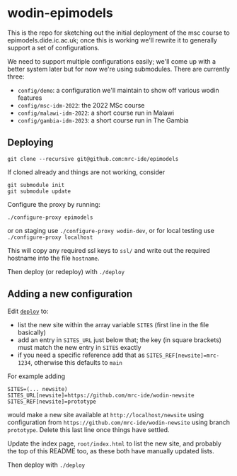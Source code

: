 # wodin-epimodels

This is the repo for sketching out the initial deployment of the msc course to epimodels.dide.ic.ac.uk; once this is working we'll rewrite it to generally support a set of configurations.

We need to support multiple configurations easily; we'll come up with a better system later but for now we're using submodules. There are currently three:

* `config/demo`: a configuration we'll maintain to show off various wodin features
* `config/msc-idm-2022`: the 2022 MSc course
* `config/malawi-idm-2022`: a short course run in Malawi
* `config/gambia-idm-2023`: a short course run in The Gambia

## Deploying

```
git clone --recursive git@github.com:mrc-ide/epimodels
```

If cloned already and things are not working, consider

```
git submodule init
git submodule update
```

Configure the proxy by running:

```
./configure-proxy epimodels
```

or on staging use `./configure-proxy wodin-dev`, or for local testing use `./configure-proxy localhost`

This will copy any required ssl keys to `ssl/` and write out the required hostname into the file `hostname`.

Then deploy (or redeploy) with `./deploy`

## Adding a new configuration

Edit [`deploy`](deploy) to:

* list the new site within the array variable `SITES` (first line in the file basically)
* add an entry in `SITES_URL` just below that; the key (in square brackets) must match the new entry in `SITES` exactly
* if you need a specific reference add that as `SITES_REF[newsite]=mrc-1234`, otherwise this defaults to `main`

For example adding

```
SITES=(... newsite)
SITES_URL[newsite]=https://github.com/mrc-ide/wodin-newsite
SITES_REF[newsite]=prototype
```

would make a new site available at `http://localhost/newsite` using configuration from `https://github.com/mrc-ide/wodin-newsite` using branch `prototype`. Delete this last line once things have settled.

Update the index page, `root/index.html` to list the new site, and probably the top of this README too, as these both have manually updated lists.

Then deploy with `./deploy`

